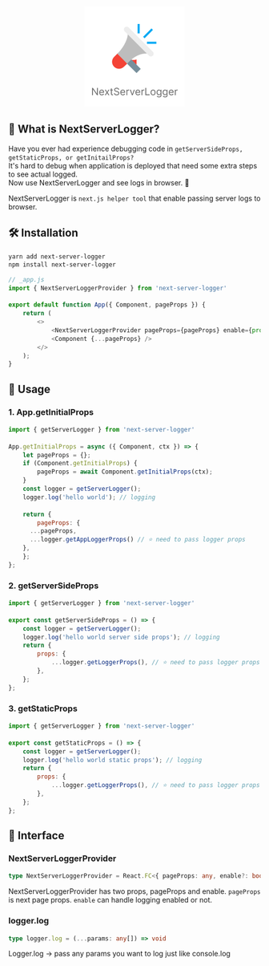 <p align="center">
  <img src="./static/logo.png" />
</p>


## 🤔 What is NextServerLogger?

Have you ever had experience debugging code in `getServerSideProps, getStaticProps, or getInitailProps?` <br />
It's hard to debug when application is deployed that need some extra steps to see actual logged. <br />
Now use NextServerLogger and see logs in browser. 🎉

NextServerLogger is `next.js helper tool` that enable passing server logs to browser.

## 🛠 Installation

```shell
yarn add next-server-logger
npm install next-server-logger
```

```javascript
// _app.js
import { NextServerLoggerProvider } from 'next-server-logger'

export default function App({ Component, pageProps }) {
	return (
		<>
			<NextServerLoggerProvider pageProps={pageProps} enable={process.env.NEXT_PUBLIC_ENV === 'development'} />
			<Component {...pageProps} />
		</>
	);
}
```

## 🌈 Usage

### 1. App.getInitialProps

```javascript
import { getServerLogger } from 'next-server-logger'

App.getInitialProps = async ({ Component, ctx }) => {
	let pageProps = {};
	if (Component.getInitialProps) {
		pageProps = await Component.getInitialProps(ctx);
	}
	const logger = getServerLogger();
	logger.log('hello world'); // logging

	return {
		pageProps: { 
      ...pageProps, 
      ...logger.getAppLoggerProps() // ⭐️ need to pass logger props
    }, 
	};
};
```

### 2. getServerSideProps

```javascript
import { getServerLogger } from 'next-server-logger'

export const getServerSideProps = () => {
	const logger = getServerLogger();
	logger.log('hello world server side props'); // logging
	return {
		props: {
			...logger.getLoggerProps(), // ⭐️ need to pass logger props
		},
	};
};
```

### 3. getStaticProps

```javascript
import { getServerLogger } from 'next-server-logger'

export const getStaticProps = () => {
	const logger = getServerLogger();
	logger.log('hello world static props'); // logging
	return {
		props: {
			...logger.getLoggerProps(), // ⭐️ need to pass logger props
		},
	};
};
```

## 🚧 Interface

### NextServerLoggerProvider

```typescript
type NextServerLoggerProvider = React.FC<{ pageProps: any, enable?: boolean | true }>
```

NextServerLoggerProvider has two props, pageProps and enable.
`pageProps` is next page props.
`enable` can handle logging enabled or not.

### logger.log

```typescript
type logger.log = (...params: any[]) => void
```

Logger.log -> pass any params you want to log just like console.log
